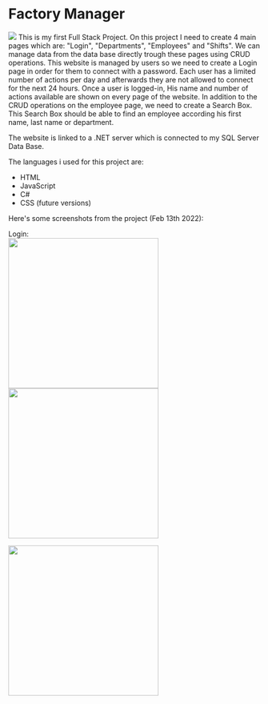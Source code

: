 # Factory Manager
 <img src="https://user-images.githubusercontent.com/76798407/125580935-4295c706-adf9-4b60-a57c-566ecb7fded0.png">
 This is my first Full Stack Project. On this project I need to create 4 main pages which are: "Login", "Departments", "Employees" and "Shifts". We can manage data from the data base directly trough these pages using CRUD operations. This website is managed by users so we need to create a Login page in order for them to connect with a password. Each user has a limited number of actions per day and afterwards they are not allowed to connect for the next 24 hours. Once a user is logged-in, His name and number of actions available are shown on every page of the website. In addition to the CRUD operations on the employee page, we need to create a Search Box. This Search Box should be able to find an employee according his first name, last name or department.

The website is linked to a .NET server which is connected to my SQL Server Data Base.

The languages i used for this project are:

<ul>
    <li>HTML</li>
    <li>JavaScript</li>
    <li>C#</li>
    <li>CSS (future versions)</li>
</ul>
Here's some screenshots from the project (Feb 13th 2022):

Login:<br/>
 <img src="https://user-images.githubusercontent.com/129841851/230313249-9f32a4fb-19cd-4d19-92a7-75a128c7393e.png" width="300px">
 <img src="https://user-images.githubusercontent.com/129841851/230316317-f8d7be4d-a4fe-403e-9f9b-a6198d528f85.png" width="300px">

 <img src="https://user-images.githubusercontent.com/129841851/230310992-dcc9a2de-3aa3-4da6-91b8-f36f1cb48aa7.png" width="300px">


